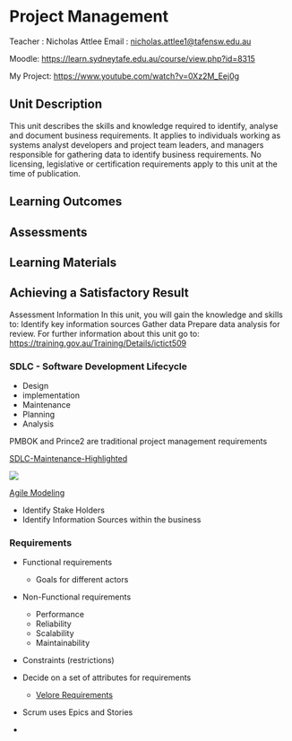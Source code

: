 # Project Management

Teacher : Nicholas Attlee
Email   : nicholas.attlee1@tafensw.edu.au

Moodle: https://learn.sydneytafe.edu.au/course/view.php?id=8315


My Project: https://www.youtube.com/watch?v=0Xz2M_Eej0g

## Unit Description

This unit describes the skills and knowledge required to identify, analyse and document business requirements. It applies to individuals working as systems analyst developers and project team leaders, and managers responsible for gathering data to identify business requirements. No licensing, legislative or certification requirements apply to this unit at the time of publication.

## Learning Outcomes
## Assessments
## Learning Materials
## Achieving a Satisfactory Result

Assessment Information
In this unit, you will gain the knowledge and skills to:
Identify key information sources 
Gather data
 Prepare data analysis for review.
For further information about this unit go to: https://training.gov.au/Training/Details/ictict509


### SDLC - Software Development Lifecycle

- Design
- implementation
- Maintenance
- Planning
- Analysis

PMBOK and Prince2 are traditional project management requirements

[SDLC-Maintenance-Highlighted](https://en.wikipedia.org/wiki/Systems_development_life_cycle)

![](https://upload.wikimedia.org/wikipedia/commons/thumb/7/7e/SDLC-Maintenance-Highlighted.png/440px-SDLC-Maintenance-Highlighted.png)

[Agile Modeling](http://agilemodeling.com/)

* Identify Stake Holders
* Identify Information Sources within the business


### Requirements

- Functional requirements
  - Goals for different actors
- Non-Functional requirements
  - Performance
  - Reliability
  - Scalability
  - Maintainability
- Constraints (restrictions)

- Decide on a set of attributes for requirements 
  - [Velore Requirements](https://www.volere.org/wp-content/uploads/2018/12/06-Atomic-Requirements.pdf)

- Scrum uses Epics and Stories
- 